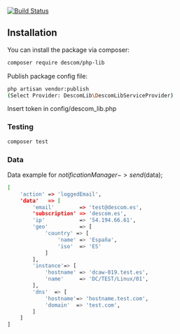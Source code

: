 [![Build Status](https://travis-ci.org/descom-es/php-lib.svg?branch=master)](https://travis-ci.org/descom-es/php-lib)


## Installation

You can install the package via composer:

```bash
composer require descom/php-lib
```

Publish package config file:
```bash
php artisan vendor:publish
(Select Provider: DescomLib\DescomLibServiceProvider)
```

Insert token in config/descom_lib.php


### Testing

``` bash
composer test
```


### Data

Data example for $notificationManager->send($data);

```bash
[
    'action' => 'loggedEmail',
    'data'   => [
        'email'        => 'test@descom.es',
        'subscription' => 'descom.es',
        'ip'           => '54.194.66.61',
        'geo'          => [
            'country' => [
                'name' => 'España',
                'iso'  => 'ES'
            ]
        ],
        'instance'=> [
            'hostname' => 'dcaw-019.test.es',
            'name'     => 'DC/TEST/Linux/01',
        ],
        'dns'  => [
            'hostname'=> 'hostname.test.com',
            'domain'  => 'test.com',
        ]
    ]
]
```
